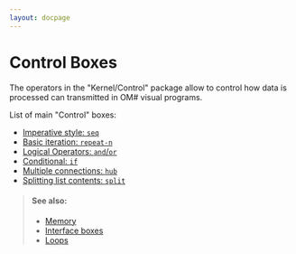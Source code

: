 ```yaml
---
layout: docpage
---
```


# Control Boxes

The operators in the "Kernel/Control" package allow to control how data is processed can transmitted in OM# visual programs.

List of main "Control" boxes: 

  - [Imperative style: `seq`](seq)
  - [Basic iteration: `repeat-n`](repeat-n)
  - [Logical Operators: `and`/`or`](logic)
  - [Conditional: `if`](if)
  - [Multiple connections: `hub`](hub)
  - [Splitting list contents: `split`](split)


> #### See also:
> - [Memory](memory)
> - [Interface boxes](interface)
> - [Loops](loop)

